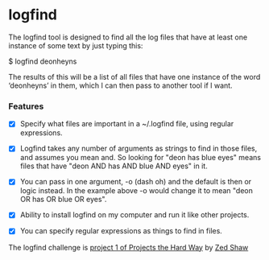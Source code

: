 # logfind
The logfind tool is designed to find all the log files that have at least one instance of some text by just typing this:

$ logfind deonheyns

The results of this will be a list of all files that have one instance of the word ‘deonheyns’ in them, which I can then pass to another tool if I want.

### Features
- [X] Specify what files are important in a ~/.logfind file, using regular expressions.

- [X] Logfind takes any number of arguments as strings to find in those files, and assumes you mean and. So looking for "deon has blue eyes" means files that have "deon AND has AND blue AND eyes" in it.

- [X] You can pass in one argument, -o (dash oh) and the default is then or logic instead. In the example above -o would change it to mean "deon OR has OR blue OR eyes".

- [X] Ability to install logfind on my computer and run it like other projects.

- [X] You can specify regular expressions as things to find in files.

The logfind challenge is [project 1 of Projects the Hard Way](http://projectsthehardway.com/2015/06/16/project-1-logfind-2/) by [Zed Shaw](http://zedshaw.com/) 